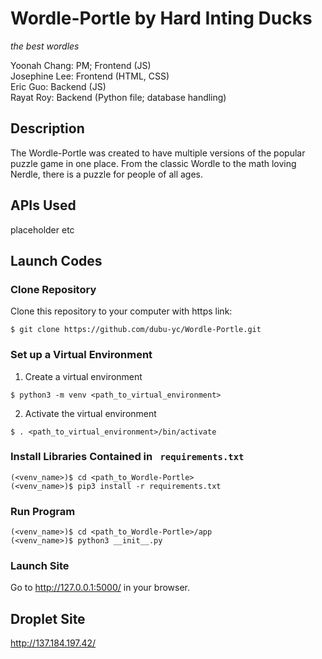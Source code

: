 # Wordle-Portle by Hard Inting Ducks
*the best wordles*

Yoonah Chang: PM; Frontend (JS)  
Josephine Lee: Frontend (HTML, CSS)  
Eric Guo: Backend (JS)  
Rayat Roy: Backend (Python file; database handling)    

## Description
   The Wordle-Portle was created to have multiple versions of the popular puzzle game in one place. From the classic Wordle to the math loving Nerdle, there is a puzzle for people of all ages.

## APIs Used
placeholder etc
## Launch Codes
### Clone Repository

Clone this repository to your computer with https link:
```shell 
$ git clone https://github.com/dubu-yc/Wordle-Portle.git
```

### Set up a Virtual Environment

1. Create a virtual environment
  ```
  $ python3 -m venv <path_to_virtual_environment>
  ```

2. Activate the virtual environment
  ```
  $ . <path_to_virtual_environment>/bin/activate
  ```

### Install Libraries Contained in ``` requirements.txt```

```
(<venv_name>)$ cd <path_to_Wordle-Portle>
(<venv_name>)$ pip3 install -r requirements.txt 
```

### Run Program

```
(<venv_name>)$ cd <path_to_Wordle-Portle>/app
(<venv_name>)$ python3 __init__.py
```

### Launch Site

Go to http://127.0.0.1:5000/ in your browser.

##  Droplet Site
http://137.184.197.42/

